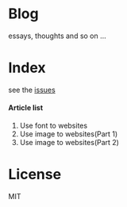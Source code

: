 # Blog
essays, thoughts and so on ...

# Index
see the [issues](https://github.com/davinma/blog/issues)

#### Article list
1. Use font to websites
2. Use image to websites(Part 1)
3. Use image to websites(Part 2)

# License
MIT
